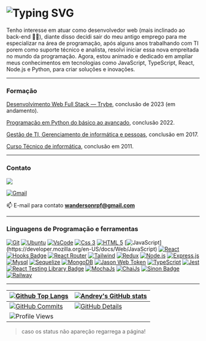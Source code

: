 # ![Typing SVG](https://readme-typing-svg.demolab.com?font=Fira+Code+Flower&size=30&pause=1000&center=true&width=500&lines=%f0%9f%92%bb+Desenvolvedor+Full+Stack)

Tenho interesse em atuar como desenvolvedor web (mais inclinado ao back-end :man_technologist:), diante disso decidi sair do meu antigo emprego para me especializar na área de programação, após alguns anos trabalhando com TI porem como suporte técnico e analista, resolvi iniciar essa nova empreitada no mundo da programação. Agora, estou animado e dedicado em ampliar meus conhecimentos em tecnologias como JavaScript, TypeScript, React, Node.js e Python, para criar soluções e inovações.


---

### Formação

[Desenvolvimento Web Full Stack — Trybe](https://www.betrybe.com/), conclusão de 2023 (em andamento).

[Programação em Python do básico ao avançado](https://www.udemy.com/course/curso-de-programacao-em-python-do-basico-ao-avancado/), conclusão 2022.

[Gestão de TI, Gerenciamento de informática e pessoas](https://www.uninter.com/graduacao-ead/?gclid=Cj0KCQjwlumhBhClARIsABO6p-zLKj96dS3B8LZ-2Z5sdYg7uAKMDT_lsc60CMVkE3XdEAdA0svqWicaAqp4EALw_wcB), conclusão em 2017. 


[Curso Técnico de informática](https://www.linkedin.com/company/fundacao-educacional-montes-claros/?originalSubdomain=br), conclusão em 2011. 

---

### Contato

<a href="https://linkedin.com/in/wanderson-ricardo-1002765b" target="_blank"><img src="https://img.shields.io/badge/LinkedIn-0077B5?style=for-the-badge&logo=linkedin&logoColor=white" target="_blank"></a>

[![Gmail](https://img.shields.io/badge/Gmail-D14836?style=for-the-badge&logo=gmail&logoColor=white)](mailto:wandersonrpf@gmail.com "wandersonrpf@gmail.com")

📫 E-mail para contato **wandersonrpf@gmail.com**

---

### Linguagens de Programação e ferramentas


[![Git](https://img.shields.io/badge/GIT-E44C30?style=for-the-badge&logo=git&logoColor=white)](https://git-scm.com/)
[![Ubuntu](https://img.shields.io/badge/Ubuntu-E95420?style=for-the-badge&logo=ubuntu&logoColor=white)](https://ubuntu.com/)
[![VsCode](https://img.shields.io/badge/VSCode-0078D4?style=for-the-badge&logo=visual%20studio%20code&logoColor=white)](https://code.visualstudio.com/)
[![Css 3](https://img.shields.io/badge/CSS3-1572B6?style=for-the-badge&logo=css3&logoColor=white)](https://developer.mozilla.org/en-US/docs/Web/CSS)
[![HTML 5](https://img.shields.io/badge/HTML5-E34F26?style=for-the-badge&logo=html5&logoColor=white)](https://developer.mozilla.org/en-US/docs/Web/HTML)
[![JavaScript](https://img.shields.io/badge/JavaScript-323330?style=for-the-badge&logo=javascript&logoColor=F7DF1E")](https://developer.mozilla.org/en-US/docs/Web/JavaScript)
[![React](https://img.shields.io/badge/React-20232A?style=for-the-badge&logo=react&logoColor=61DAFB)](https://reactjs.org/)
[![Hooks Badge](https://img.shields.io/badge/-Hooks-%2320232a.svg?style=for-the-badge&logo=React&logoColor=%2361DAFB)](https://reactjs.org/docs/hooks-intro.html)
[![React Router](https://img.shields.io/badge/React_Router-CA4245?style=for-the-badge&logo=react-router&logoColor=white)](https://reactrouter.com/en/main)
[![Tailwind](https://img.shields.io/badge/Tailwind_CSS-38B2AC?style=for-the-badge&logo=tailwind-css&logoColor=white)](https://tailwindcss.com/)
[![Redux](https://img.shields.io/badge/Redux-593D88?style=for-the-badge&logo=redux&logoColor=white)](https://redux.js.org)
[![Node.js](https://img.shields.io/badge/Node.js-339933?style=for-the-badge&logo=nodedotjs&logoColor=white)](https://nodejs.org)
[![Express.js](https://img.shields.io/badge/Express.js-000000?style=for-the-badge&logo=express&logoColor=white)](https://expressjs.com)
[![Mysql](https://img.shields.io/badge/MySQL-005C84?style=for-the-badge&logo=mysql&logoColor=white)](https://www.mysql.com/)
[![Sequelize](https://img.shields.io/badge/Sequelize-52B0E7?style=for-the-badge&logo=Sequelize&logoColor=white)](https://sequelize.org/)
[![MongoDB](https://img.shields.io/badge/MongoDB-4EA94B?style=for-the-badge&logo=mongodb&logoColor=white)](https://www.mongodb.com/)
[![Jason Web Token](https://img.shields.io/badge/JWT-000000?style=for-the-badge&logo=JSON%20web%20tokens&logoColor=white)](https://jwt.io/)
[![TypeScript](https://img.shields.io/badge/TypeScript-007ACC?style=for-the-badge&logo=typescript&logoColor=white)](https://www.typescriptlang.org/pt/)
[![Jest](https://img.shields.io/badge/Jest-C21325?style=for-the-badge&logo=jest&logoColor=white)](https://jestjs.io)
[![React Testing Library Badge](https://img.shields.io/badge/-RTL-%2320232a.svg?style=for-the-badge&logo=react&logoColor=%2361DAFB)](https://testing-library.com/docs/react-testing-library/intro/)
[![MochaJs](https://img.shields.io/badge/Mocha-8D6748?style=for-the-badge&logo=Mocha&logoColor=white)](https://mochajs.org)
[![ChaiJs](https://img.shields.io/badge/chai-A30701?style=for-the-badge&logo=chai&logoColor=white)](https://www.chaijs.com/)
[![Sinon Badge](https://img.shields.io/badge/sinon.js-323330?style=for-the-badge&logo=sinon)](https://sinonjs.org/)
[![Railway](https://img.shields.io/badge/Railway-131415?style=for-the-badge&logo=railway&logoColor=white)](https://railway.app/)


---

| [![Github Top Langs](https://github-readme-stats.vercel.app/api/top-langs/?username=Wanderson-rpf&layout=compact&theme=algolia&hide_border=True&line_height=20&PAT_1)](https://github.com/anuraghazra/github-readme-stats) | [![Andrey's GitHub stats](https://github-readme-stats.vercel.app/api?username=Wanderson-rpf&layout=compact&theme=algolia&show_icons=true&hide_border=True&line_height=20&PAT_1)](https://github.com/anuraghazra/github-readme-stats) |
| ----------- | ----------- |
| [![GitHub Commits](http://github-profile-summary-cards.vercel.app/api/cards/productive-time?username=Wanderson-rpf&theme=algolia&utcOffset=-3)](https://github.com/vn7n24fzkq/github-profile-summary-cards) | [![GitHub Details](http://github-profile-summary-cards.vercel.app/api/cards/profile-details?username=Wanderson-rpf&theme=algolia)](https://github.com/vn7n24fzkq/github-profile-summary-cards) |
| ![Profile Views](https://komarev.com/ghpvc/?username=Wanderson-rpf&style=for-the-badge&color=0e75b6) |

> caso os status não apareção regarrega a página!
